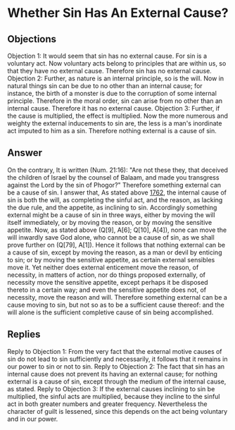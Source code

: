 # Whether Sin Has An External Cause?
## Objections
Objection 1: It would seem that sin has no external cause. For sin is a voluntary act. Now voluntary acts belong to principles that are within us, so that they have no external cause. Therefore sin has no external cause.
Objection 2: Further, as nature is an internal principle, so is the will. Now in natural things sin can be due to no other than an internal cause; for instance, the birth of a monster is due to the corruption of some internal principle. Therefore in the moral order, sin can arise from no other than an internal cause. Therefore it has no external cause.
Objection 3: Further, if the cause is multiplied, the effect is multiplied. Now the more numerous and weighty the external inducements to sin are, the less is a man's inordinate act imputed to him as a sin. Therefore nothing external is a cause of sin.
## Answer
On the contrary, It is written (Num. 21:16): "Are not these they, that deceived the children of Israel by the counsel of Balaam, and made you transgress against the Lord by the sin of Phogor?" Therefore something external can be a cause of sin.
I answer that, As stated above [1762](A[2]), the internal cause of sin is both the will, as completing the sinful act, and the reason, as lacking the due rule, and the appetite, as inclining to sin. Accordingly something external might be a cause of sin in three ways, either by moving the will itself immediately, or by moving the reason, or by moving the sensitive appetite. Now, as stated above (Q[9], A[6]; Q[10], A[4]), none can move the will inwardly save God alone, who cannot be a cause of sin, as we shall prove further on (Q[79], A[1]). Hence it follows that nothing external can be a cause of sin, except by moving the reason, as a man or devil by enticing to sin; or by moving the sensitive appetite, as certain external sensibles move it. Yet neither does external enticement move the reason, of necessity, in matters of action, nor do things proposed externally, of necessity move the sensitive appetite, except perhaps it be disposed thereto in a certain way; and even the sensitive appetite does not, of necessity, move the reason and will. Therefore something external can be a cause moving to sin, but not so as to be a sufficient cause thereof: and the will alone is the sufficient completive cause of sin being accomplished.
## Replies
Reply to Objection 1: From the very fact that the external motive causes of sin do not lead to sin sufficiently and necessarily, it follows that it remains in our power to sin or not to sin.
Reply to Objection 2: The fact that sin has an internal cause does not prevent its having an external cause; for nothing external is a cause of sin, except through the medium of the internal cause, as stated.
Reply to Objection 3: If the external causes inclining to sin be multiplied, the sinful acts are multiplied, because they incline to the sinful act in both greater numbers and greater frequency. Nevertheless the character of guilt is lessened, since this depends on the act being voluntary and in our power.
